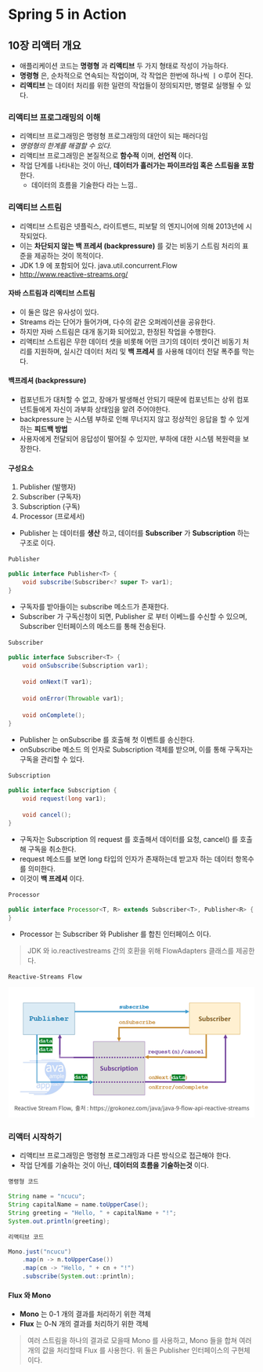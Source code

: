 # Spring 5 in Action

## 10장 리액터 개요
- 애플리케이션 코드는 **명령형** 과 **리액티브** 두 가지 형태로 작성이 가능하다.
- **명령형** 은, 순차적으로 연속되는 작업이며, 각 작업은 한번에 하나씩 ㅣㅇ루어 진다.
- **리액티브** 는 데이터 처리를 위한 일련의 작업들이 정의되지만, 병렬로 실행될 수 있다.

### 리액티브 프로그래밍의 이해
- 리액티브 프로그래밍은 명령형 프로그래밍의 대안이 되는 패러다임
- *명령형의 한계를 해결할 수 있다.*
- 리액티브 프로그래밍은 본질적으로 **함수적** 이며, **선언적** 이다.
- 작업 단계를 나타내는 것이 아닌, **데이터가 흘러가는 파이프라임 혹은 스트림을 포함** 한다.
    - 데이터의 흐름을 기술한다 라는 느낌..

### 리액티브 스트림
- 리액티브 스트림은 넷플릭스, 라이트밴드, 피보탈 의 엔지니어에 의해 2013년에 시작되었다.
- 이는 **차단되지 않는 백 프레셔 (backpressure)** 를 갖는 비동기 스트림 처리의 표준을 제공하는 것이 목적이다.
- JDK 1.9 에 포함되어 있다. java.util.concurrent.Flow
- http://www.reactive-streams.org/

#### 자바 스트림과 리액티브 스트림
- 이 둘은 많은 유사성이 있다.
- Streams 라는 단어가 들어가며, 다수의 같은 오퍼레이션을 공유한다.
- 하지만 자바 스트림은 대개 동기화 되어있고, 한정된 작업을 수행한다.
- 리액티브 스트림은 무한 데이터 셋을 비롯해 어떤 크기의 데이터 셋이건 비동기 처리를 지원하며, 실시간 데이터 처리 및 **백 프레셔** 를 사용해 데이터 전달 폭주를 막는다.

#### 백프레셔 (backpressure)
- 컴포넌트가 대처할 수 없고, 장애가 발생해선 안되기 때문에 컴포넌트는 상위 컴포넌트들에게 자신이 과부화 상태임을 알려 주어야한다.
- backpressure 는 시스템 부하로 인해 무너지지 않고 정상적인 응답을 할 수 있게 하는 **피드백 방법**
- 사용자에게 전달되어 응답성이 떨어질 수 있지만, 부하에 대한 시스템 복원력을 보장한다.


#### 구성요소
1. Publisher (발행자)
2. Subscriber (구독자)
3. Subscription (구독)
4. Processor (프로세서)

- Publisher 는 데이터를 **생산** 하고, 데이터를 **Subscriber** 가 **Subscription** 하는 구조로 이다.


`Publisher`
```java
public interface Publisher<T> {
    void subscribe(Subscriber<? super T> var1);
}
```
- 구독자를 받아들이는 subscribe 메소드가 존재한다.
- Subscriber 가 구독신청이 되면, Publisher 로 부터 이베느를 수신할 수 있으며, Subscriber 인터페이스의 메소드를 통해 전송된다.

`Subscriber`
```java
public interface Subscriber<T> {
    void onSubscribe(Subscription var1);

    void onNext(T var1);

    void onError(Throwable var1);

    void onComplete();
}
```
- Publisher 는 onSubscribe 를 호출해 첫 이벤트를 송신한다.
- onSubscribe 메소드 의 인자로 Subscription 객체를 받으며, 이를 통해 구독자는 구독을 관리할 수 있다.

`Subscription`
```java
public interface Subscription {
    void request(long var1);

    void cancel();
}
```
- 구독자는 Subscription 의 request 를 호출해서 데이터를 요청, cancel() 를 호출해 구독을 취소한다.
- request 메소드를 보면 long 타입의 인자가 존재하는데 받고자 하는 데이터 항목수를 의미한다. 
- 이것이 **백 프레셔** 이다.

`Processor`
```java
public interface Processor<T, R> extends Subscriber<T>, Publisher<R> {
}
```
- Processor 는 Subscriber 와 Publisher 를 합친 인터페이스 이다.

> JDK 와 io.reactivestreams 간의 호환을 위해 FlowAdapters 클래스를 제공한다.

`Reactive-Streams Flow`

![Reactive-Streams Flow](./images/reactive-streams.png)

### 리액터 시작하기
- 리액티브 프로그래밍은 명령형 프로그래밍과 다른 방식으로 접근해야 한다.
- 작업 단계를 기술하는 것이 아닌, **데이터의 흐름을 기술하는것** 이다.

`명령형 코드`
```java
String name = "ncucu";
String capitalName = name.toUpperCase();
String greeting = "Hello, " + capitalName + "!";
System.out.println(greeting);
```

`리액티브 코드`
```java
Mono.just("ncucu")
    .map(n -> n.toUpperCase())
    .map(cn -> "Hello, " + cn + "!")
    .subscribe(System.out::println);
```

#### Flux 와 Mono
- **Mono** 는 0-1 개의 결과를 처리하기 위한 객체
- **Flux** 는 0-N 개의 결과를 처리하기 위한 객체

> 여러 스트림을 하나의 결과로 모을때 Mono 를 사용하고, Mono 들을 합쳐 여러 개의 값을 처리할때 Flux 를 사용한다.
> 위 둘은 Publisher 인터페이스의 구현체이다.